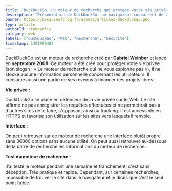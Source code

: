 ```yaml
---
title: "DuckDuckGo, un moteur de recherche qui protège votre vie privée."
description: "Présentation de DuckDuckGo, un navigateur concurrent de Google qui prône la vie privée de ses utilisateurs."
banner: https://becauseofprog.fr/assets/articles/duckduckgo.png
type: article
authorId: stengarlis
category: web
labels: ["DuckDuckGo", "Web", "Recherche", "Sécurité"]
timestamp: 1491990482
---
```


 DuckDuckGo est un moteur de recherche créé par **Gabriel Weinber** et lancé en **septembre 2008**. Ce moteur a été créé pour protéger votre vie privée (son slogan : « Le moteur de recherche qui ne vous espionne pas »), il ne stocke aucune information personnelle concernant les utilisateurs. Il consacre aussi une partie de ses revenus à financer des projets libres.

  

 **Vie privée :**

 DuckDuckGo se place en défenseur de la vie privée sur le Web. Le site affirme ne pas enregistrer les requêtes effectuées et ne permettrait pas à d'autres sites de le faire, s'opposant ainsi au tracking. Il est accessible en HTTPS et favorise son utilisation sur les sites vers lesquels il renvoie.

  

 **Interface :**

 On peut retrouver sur ce moteur de recherche une interface plutôt propre sans 36000 options sans aucune utilité. On peut aussi retrouver au-dessous de la barre de recherche les informations du moteur de recherche.


 **Test du moteur de recherche :**

 J’ai testé le moteur pendant une semaine et franchement, c'est sans déception. Très pratique et rapide. Cependant, sur certaines recherches, impossible de trouver le site dans le navigateur et je dirais que c’est le seul point faible.
